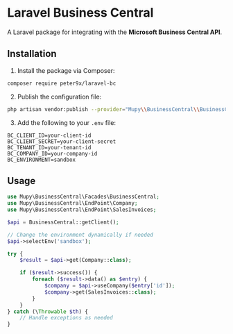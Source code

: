 # Laravel Business Central

A Laravel package for integrating with the **Microsoft Business Central API**.

## Installation

1. Install the package via Composer:

```bash
composer require peter9x/laravel-bc
```

2. Publish the configuration file:

```bash
php artisan vendor:publish --provider="Mupy\\BusinessCentral\\BusinessCentralServiceProvider" --tag=config
```

3. Add the following to your `.env` file:

```env
BC_CLIENT_ID=your-client-id
BC_CLIENT_SECRET=your-client-secret
BC_TENANT_ID=your-tenant-id
BC_COMPANY_ID=your-company-id
BC_ENVIRONMENT=sandbox
```

## Usage

```php
use Mupy\BusinessCentral\Facades\BusinessCentral;
use Mupy\BusinessCentral\EndPoint\Company;
use Mupy\BusinessCentral\EndPoint\SalesInvoices;

$api = BusinessCentral::getClient();

// Change the environment dynamically if needed
$api->selectEnv('sandbox');

try {
    $result = $api->get(Company::class);

    if ($result->success()) {
        foreach ($result->data() as $entry) {
            $company = $api->useCompany($entry['id']);
            $company->get(SalesInvoices::class);
        }
    }
} catch (\Throwable $th) {
    // Handle exceptions as needed
}
```
